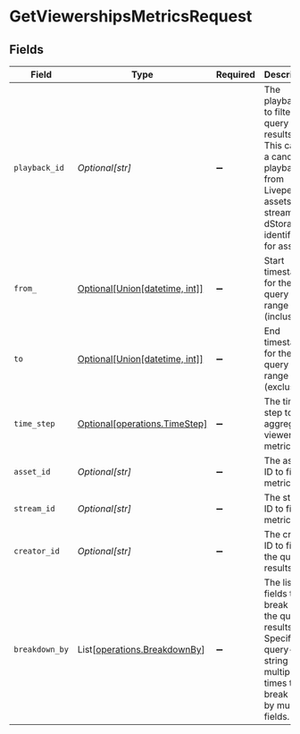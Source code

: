 # GetViewershipsMetricsRequest


## Fields

| Field                                                                                                                                                 | Type                                                                                                                                                  | Required                                                                                                                                              | Description                                                                                                                                           |
| ----------------------------------------------------------------------------------------------------------------------------------------------------- | ----------------------------------------------------------------------------------------------------------------------------------------------------- | ----------------------------------------------------------------------------------------------------------------------------------------------------- | ----------------------------------------------------------------------------------------------------------------------------------------------------- |
| `playback_id`                                                                                                                                         | *Optional[str]*                                                                                                                                       | :heavy_minus_sign:                                                                                                                                    | The playback ID to filter the query results. This can be a canonical<br/>playback ID from Livepeer assets or streams, or dStorage identifiers<br/>for assets<br/> |
| `from_`                                                                                                                                               | [Optional[Union[datetime, int]]](../../models/operations/from_.md)                                                                                    | :heavy_minus_sign:                                                                                                                                    | Start timestamp for the query range (inclusive)                                                                                                       |
| `to`                                                                                                                                                  | [Optional[Union[datetime, int]]](../../models/operations/to.md)                                                                                       | :heavy_minus_sign:                                                                                                                                    | End timestamp for the query range (exclusive)                                                                                                         |
| `time_step`                                                                                                                                           | [Optional[operations.TimeStep]](../../models/operations/timestep.md)                                                                                  | :heavy_minus_sign:                                                                                                                                    | The time step to aggregate viewership metrics by                                                                                                      |
| `asset_id`                                                                                                                                            | *Optional[str]*                                                                                                                                       | :heavy_minus_sign:                                                                                                                                    | The asset ID to filter metrics for                                                                                                                    |
| `stream_id`                                                                                                                                           | *Optional[str]*                                                                                                                                       | :heavy_minus_sign:                                                                                                                                    | The stream ID to filter metrics for                                                                                                                   |
| `creator_id`                                                                                                                                          | *Optional[str]*                                                                                                                                       | :heavy_minus_sign:                                                                                                                                    | The creator ID to filter the query results                                                                                                            |
| `breakdown_by`                                                                                                                                        | List[[operations.BreakdownBy](../../models/operations/breakdownby.md)]                                                                                | :heavy_minus_sign:                                                                                                                                    | The list of fields to break down the query results. Specify this<br/>query-string multiple times to break down by multiple fields.<br/>               |
